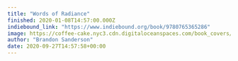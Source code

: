 ```yaml
---
title: "Words of Radiance"
finished: 2020-01-08T14:57:00.000Z
indiebound_link: "https://www.indiebound.org/book/9780765365286"
image: https://coffee-cake.nyc3.cdn.digitaloceanspaces.com/book_covers/2020/9780765365286.jpg
author: "Brandon Sanderson"
date: 2020-09-27T14:57:58+00:00
---
```

